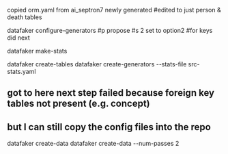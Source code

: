 
copied orm.yaml from ai_septron7 newly generated
#edited to just person & death tables

datafaker configure-generators
#p propose
#s 2 set to option2
#for keys did next 

datafaker make-stats

datafaker create-tables
datafaker create-generators --stats-file src-stats.yaml
## got to here next step failed because foreign key tables not present (e.g. concept)
## but I can still copy the config files into the repo
datafaker create-data
datafaker create-data --num-passes 2

